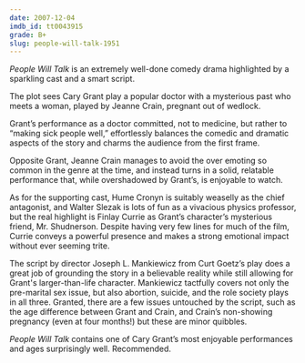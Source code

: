 ```yaml
---
date: 2007-12-04
imdb_id: tt0043915
grade: B+
slug: people-will-talk-1951
---
```


_People Will Talk_ is an extremely well-done comedy drama highlighted by a sparkling cast and a smart script.

The plot sees Cary Grant play a popular doctor with a mysterious past who meets a woman, played by Jeanne Crain, pregnant out of wedlock.

Grant’s performance as a doctor committed, not to medicine, but rather to “making sick people well,” effortlessly balances the comedic and dramatic aspects of the story and charms the audience from the first frame.

Opposite Grant, Jeanne Crain manages to avoid the over emoting so common in the genre at the time, and instead turns in a solid, relatable performance that, while overshadowed by Grant’s, is enjoyable to watch.

As for the supporting cast, Hume Cronyn is suitably weaselly as the chief antagonist, and Walter Slezak is lots of fun as a vivacious physics professor, but the real highlight is Finlay Currie as Grant’s character’s mysterious friend, Mr. Shudnerson. Despite having very few lines for much of the film, Currie conveys a powerful presence and makes a strong emotional impact without ever seeming trite.

The script by director Joseph L. Mankiewicz from Curt Goetz’s play does a great job of grounding the story in a believable reality while still allowing for Grant's larger-than-life character. Mankiewicz tactfully covers not only the pre-marital sex issue, but also abortion, suicide, and the role society plays in all three. Granted, there are a few issues untouched by the script, such as the age difference between Grant and Crain, and Crain’s non-showing pregnancy (even at four months!) but these are minor quibbles.

_People Will Talk_ contains one of Cary Grant’s most enjoyable performances and ages surprisingly well. Recommended.
